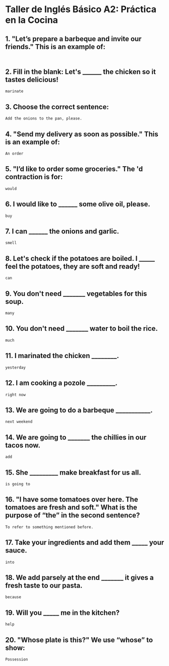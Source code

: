 # Taller de Inglés Básico A2: Práctica en la Cocina

## 1. "Let’s prepare a barbeque and invite our friends." This is an example of: <br><br>

## 2. Fill in the blank: Let's ______ the chicken so it tastes delicious!
    marinate

## 3. Choose the correct sentence:
    Add the onions to the pan, please.

## 4. "Send my delivery as soon as possible." This is an example of:
    An order

## 5. "I’d like to order some groceries." The 'd contraction is for:
    would

## 6. I would like to ______ some olive oil, please.
    buy

## 7. I can ______ the onions and garlic.
    smell

## 8. Let's check if the potatoes are boiled. I _____ feel the potatoes, they are soft and ready!
    can

## 9. You don't need _______ vegetables for this soup.
    many

## 10. You don't need _______ water to boil the rice.
    much

## 11. I marinated the chicken ________.
    yesterday

## 12. I am cooking a pozole _________.
    right now

## 13. We are going to do a barbeque ___________.
    next weekend

## 14. We are going to _______ the chillies in our tacos now.
    add

## 15. She _________ make breakfast for us all.
    is going to

## 16. "I have some tomatoes over here. The tomatoes are fresh and soft." What is the purpose of “the” in the second sentence?
    To refer to something mentioned before.

## 17. Take your ingredients and add them _____ your sauce.
    into

## 18. We add parsely at the end _______ it gives a fresh taste to our pasta.
    because

## 19. Will you _____ me in the kitchen?
    help

## 20. "Whose plate is this?" We use “whose” to show:
    Possession